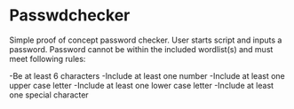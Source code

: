 # Passwdchecker
 Simple proof of concept password checker. User starts script and inputs a password. 
 Password cannot be within the included wordlist(s) and must meet following rules:
 
-Be at least 6 characters
-Include at least one number
-Include at least one upper case letter
-Include at least one lower case letter
-Include at least one special character
